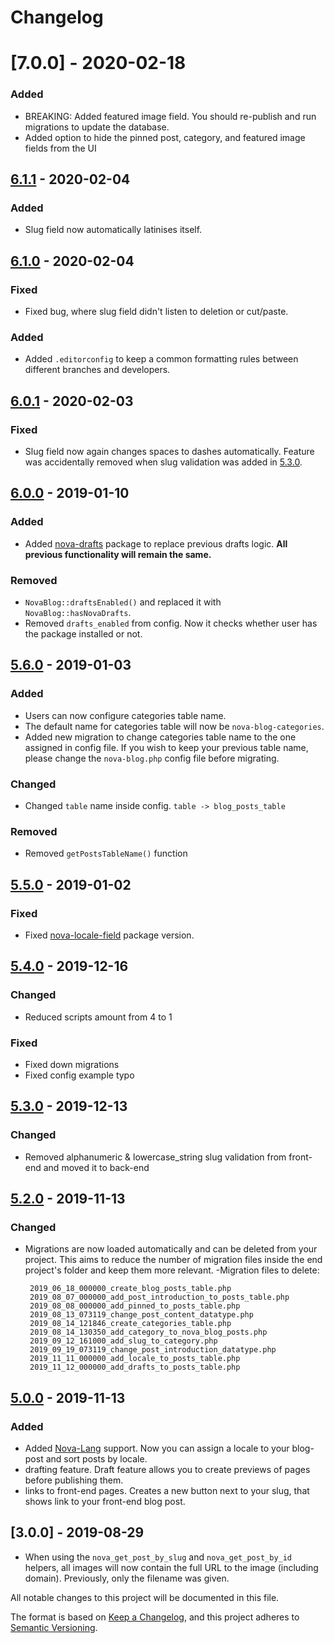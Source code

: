 # Changelog

# [7.0.0] - 2020-02-18

### Added

- BREAKING: Added featured image field. You should re-publish and run migrations to update the database.
- Added option to hide the pinned post, category, and featured image fields from the UI

## [6.1.1] - 2020-02-04

### Added

- Slug field now automatically latinises itself.

## [6.1.0] - 2020-02-04

### Fixed

- Fixed bug, where slug field didn't listen to deletion or cut/paste.

### Added

- Added `.editorconfig` to keep a common formatting rules between different branches and developers.

## [6.0.1] - 2020-02-03

### Fixed

- Slug field now again changes spaces to dashes automatically. Feature was accidentally removed when slug validation was added in [5.3.0].

## [6.0.0] - 2019-01-10

### Added

- Added [nova-drafts](https://github.com/optimistdigital/nova-drafts) package to replace previous drafts logic.
  **All previous functionality will remain the same.**

### Removed

- `NovaBlog::draftsEnabled()` and replaced it with `NovaBlog::hasNovaDrafts`.
- Removed `drafts_enabled` from config. Now it checks whether user has the package installed or not.

## [5.6.0] - 2019-01-03

### Added

- Users can now configure categories table name.
- The default name for categories table will now be `nova-blog-categories`.
- Added new migration to change categories table name to the one assigned in config file.
  If you wish to keep your previous table name, please change the `nova-blog.php` config file
  before migrating.

### Changed

- Changed `table` name inside config. `table -> blog_posts_table`

### Removed

- Removed `getPostsTableName()` function

## [5.5.0] - 2019-01-02

### Fixed

- Fixed [nova-locale-field](https://github.com/optimistdigital/nova-locale-field) package version.

## [5.4.0] - 2019-12-16

### Changed

- Reduced scripts amount from 4 to 1

### Fixed

- Fixed down migrations
- Fixed config example typo

## [5.3.0] - 2019-12-13

### Changed

- Removed alphanumeric & lowercase_string slug validation from front-end and moved it to back-end

## [5.2.0] - 2019-11-13

### Changed

- Migrations are now loaded automatically and can be deleted from your project. This aims to reduce the number of migration files inside the end project's folder and keep them more relevant.
  -Migration files to delete:
  ```
   2019_06_18_000000_create_blog_posts_table.php
   2019_08_07_000000_add_post_introduction_to_posts_table.php
   2019_08_08_000000_add_pinned_to_posts_table.php
   2019_08_13_073119_change_post_content_datatype.php
   2019_08_14_121846_create_categories_table.php
   2019_08_14_130350_add_category_to_nova_blog_posts.php
   2019_09_12_161000_add_slug_to_category.php
   2019_09_19_073119_change_post_introduction_datatype.php
   2019_11_11_000000_add_locale_to_posts_table.php
   2019_11_12_000000_add_drafts_to_posts_table.php
  ```

## [5.0.0] - 2019-11-13

### Added

- Added [Nova-Lang](https://github.com/optimistdigital/nova-lang) support. Now you can assign a locale to your blog-post and sort posts by locale.
- drafting feature. Draft feature allows you to create previews of pages before publishing them.
- links to front-end pages. Creates a new button next to your slug, that shows link to your front-end blog post.

## [3.0.0] - 2019-08-29

- When using the `nova_get_post_by_slug` and `nova_get_post_by_id` helpers, all images will now contain the full URL to the image (including domain). Previously, only the filename was given.

All notable changes to this project will be documented in this file.

The format is based on [Keep a Changelog](https://keepachangelog.com/en/1.0.0/),
and this project adheres to [Semantic Versioning](https://semver.org/spec/v2.0.0.html).

[6.1.1]: https://github.com/optimistdigital/nova-blog/compare/6.1.0...6.1.1
[6.1.0]: https://github.com/optimistdigital/nova-blog/compare/6.0.1...6.1.0
[6.0.1]: https://github.com/optimistdigital/nova-blog/compare/6.0.0...6.0.1
[6.0.0]: https://github.com/optimistdigital/nova-blog/compare/5.6.0...6.0.0
[5.6.0]: https://github.com/optimistdigital/nova-blog/compare/5.5.0...5.6.0
[5.5.0]: https://github.com/optimistdigital/nova-blog/compare/5.4.0...5.5.0
[5.4.0]: https://github.com/optimistdigital/nova-blog/compare/5.3.0...5.4.0
[5.3.0]: https://github.com/optimistdigital/nova-blog/compare/5.2.0...5.3.0
[5.2.0]: https://github.com/optimistdigital/nova-blog/compare/5.1.0...5.2.0
[5.0.0]: https://github.com/optimistdigital/nova-blog/compare/4.1.0...5.0.0
